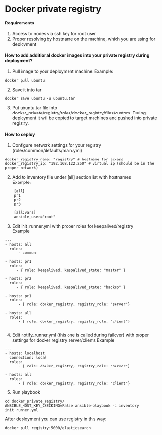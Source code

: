# Docker private registry
#### Requirements
1. Access to nodes via ssh key for root user
2. Proper resolving by hostname on the machine, which you are using for deployment


#### How to add additional docker images into your private registry during deployment?

1. Pull image to your deployment machine:
Example:
```
docker pull ubuntu
```
2. Save it into tar
```
docker save ubuntu -u ubuntu.tar
```
3. Put ubuntu.tar file into docker_private/registry/roles/docker_registry/files/custom. During deployment it will be copied to target machines and pushed into private registry.

#### How to deploy
1. Configure network settings for your registry (roles/common/defaults/main.yml)
```
docker_registry_name: "registry" # hostname for access 
docker_registry_ip: "192.168.122.250" # virtual ip (should be in the proper network)
```
2. Add to inventory file under [all] section list with hostnames  
Example:
```
    [all]
    pr1
    pr2
    pr3

    [all:vars]
    ansible_user="root"
```
3. Edit init_runner.yml with proper roles for keepalived/registry  
Example
```
---
- hosts: all
  roles:
      - common

- hosts: pr1
  roles:
     - { role: keepalived, keepalived_state: "master" }

- hosts: pr2
  roles:
     - { role: keepalived, keepalived_state: "backup" }

- hosts: pr1
  roles:
      - { role: docker_registry, registry_role: "server"}

- hosts: all
  roles:
      - { role: docker_registry, registry_role: "client"}


```
4. Edit notify_runner.yml (this one is called during failover) with proper settings for docker registry server/clients
Example
```
---
- hosts: localhost
  connection: local
  roles:
      - { role: docker_registry, registry_role: "server"}

- hosts: all
  roles:
      - { role: docker_registry, registry_role: "client"}
```

5. Run playbook
```
cd docker_private_registry/
ANSIBLE_HOST_KEY_CHECKING=False ansible-playbook -i inventory init_runner.yml
```

After deployment you can use registry in this way:
```
docker pull registry:5000/elasticsearch
```
